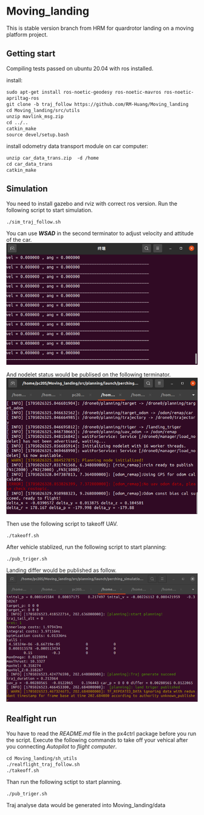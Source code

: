 # Moving_landing
This is stable version branch from HRM for quardrotor landing on a moving platform project.

## Getting start
Compiling tests passed on ubuntu 20.04 with ros installed. 

install:
```
sudo apt-get install ros-noetic-geodesy ros-noetic-mavros ros-noetic-apriltag-ros
git clone -b traj_follow https://github.com/RM-Huang/Moving_landing
cd Moving_landing/src/utils
unzip mavlink_msg.zip
cd ../..
catkin_make
source devel/setup.bash
```

install odometry data transport module on car computer:
```
unzip car_data_trans.zip  -d /home
cd car_data_trans
catkin_make
```

## Simulation
You need to install gazebo and rviz with correct ros version.
Run the following script to start simulation.
```
./sim_traj_follow.sh
```
You can use ***WSAD*** in the second terminator to adjust velocity and attitude of the car.
![car-control terminator](https://github.com/RM-Huang/Moving_landing/blob/tmp/pic/car-control-terminator.png "car-control terminator")

And nodelet status would be publised on the following terminator.
![nodelet status](https://github.com/RM-Huang/Moving_landing/blob/tmp/pic/nodelet%20status.png "nodelet status")

Then use the following script to takeoff UAV.
```
./takeoff.sh
```
After vehicle stablized, run the following script to start planning:
```
./pub_triger.sh
```
Landing differ would be published as follow.
![landing differ](https://github.com/RM-Huang/Moving_landing/blob/tmp/pic/landing%20differ.png "landing differ")

## Realfight run
You have to read the _README.md_ file in the px4ctrl package before you run the script.
Execute the following commands to take off your vehical after you connecting _Autopilot_ to _flight computer_. 
```
cd Moving_landing/sh_utils
./realflight_traj_follow.sh
./takeoff.sh
```
Than run the following sctipt to start planning.
```
./pub_triger.sh
```

Traj analyse data would be generated into Moving_landing/data
